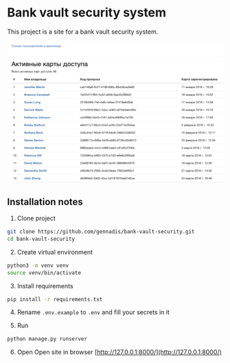 # Bank vault security system

This project is a site for a bank vault security system.

![Screenshot](Screenshot.png)

## Installation notes
1. Clone project
```bash
git clone https://github.com/gennadis/bank-vault-security.git
cd bank-vault-security
```

2. Create virtual environment
```bash
python3 -m venv venv
source venv/bin/activate
```

3. Install requirements
```bash
pip install -r requirements.txt
```
4. Rename `.env.example` to `.env` and fill your secrets in it

5. Run
```bash
python manage.py runserver
```

6. Open
Open site in browser [http://127.0.0.1:8000/](http://127.0.0.1:8000/)
